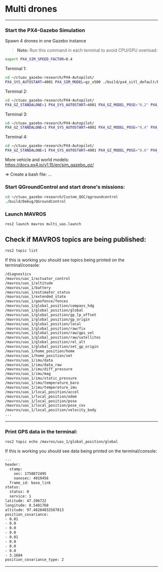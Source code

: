 # Multi drones 

---

### Start the PX4-Gazebo Simulation 

Spawn 4 drones in one Gazebo instance

> **Note:** Run this command in each terminal to avoid CPU/GPU overload:
```bash
export PX4_SIM_SPEED_FACTOR=0.4
```

Terminal 1:

```bash
cd ~/ctuav_gazebo-research/PX4-Autopilot/
PX4_SYS_AUTOSTART=4001 PX4_SIM_MODEL=gz_x500 ./build/px4_sitl_default/bin/px4 -i 1
```

Terminal 2:

```bash
cd ~/ctuav_gazebo-research/PX4-Autopilot/
PX4_GZ_STANDALONE=1 PX4_SYS_AUTOSTART=4001 PX4_GZ_MODEL_POSE="0,2" PX4_SIM_MODEL=gz_x500 ./build/px4_sitl_default/bin/px4 -i 2
```

Terminal 3:

```bash
cd ~/ctuav_gazebo-research/PX4-Autopilot/
PX4_GZ_STANDALONE=1 PX4_SYS_AUTOSTART=4001 PX4_GZ_MODEL_POSE="0,4" PX4_SIM_MODEL=gz_x500 ./build/px4_sitl_default/bin/px4 -i 3
```

Terminal 4:

```bash
cd ~/ctuav_gazebo-research/PX4-Autopilot/
PX4_GZ_STANDALONE=1 PX4_SYS_AUTOSTART=4001 PX4_GZ_MODEL_POSE="0,6" PX4_SIM_MODEL=gz_x500 ./build/px4_sitl_default/bin/px4 -i 4
```

More vehicle and world models: https://docs.px4.io/v1.15/en/sim_gazebo_gz/


=> Create a bash file: ...



### Start QGroundControl and start drone's missions:

```bash
cd ~/ctuav_gazebo-research/Custom_QGC/qgroundcontrol
./build/Debug/QGroundControl
```


### Launch MAVROS

```bash
ros2 launch mavros multi_uas.launch
```


## Check if MAVROS topics are being published:

```bash
ros2 topic list
```

If this is working you should see topics being printed on the terminal/console:

```bash
/diagnostics
/mavros/uas_1/actuator_control
/mavros/uas_1/altitude
/mavros/uas_1/battery
/mavros/uas_1/estimator_status
/mavros/uas_1/extended_state
/mavros/uas_1/geofence/fences
/mavros/uas_1/global_position/compass_hdg
/mavros/uas_1/global_position/global
/mavros/uas_1/global_position/gp_lp_offset
/mavros/uas_1/global_position/gp_origin
/mavros/uas_1/global_position/local
/mavros/uas_1/global_position/raw/fix
/mavros/uas_1/global_position/raw/gps_vel
/mavros/uas_1/global_position/raw/satellites
/mavros/uas_1/global_position/rel_alt
/mavros/uas_1/global_position/set_gp_origin
/mavros/uas_1/home_position/home
/mavros/uas_1/home_position/set
/mavros/uas_1/imu/data
/mavros/uas_1/imu/data_raw
/mavros/uas_1/imu/diff_pressure
/mavros/uas_1/imu/mag
/mavros/uas_1/imu/static_pressure
/mavros/uas_1/imu/temperature_baro
/mavros/uas_1/imu/temperature_imu
/mavros/uas_1/local_position/accel
/mavros/uas_1/local_position/odom
/mavros/uas_1/local_position/pose
/mavros/uas_1/local_position/pose_cov
/mavros/uas_1/local_position/velocity_body
...
```

---

### Print GPS data in the terminal:


```bash
ros2 topic echo /mavros/uas_1/global_position/global
```

If this is working you should see data being printed on the terminal/console:

```bash
---
header:
  stamp:
    sec: 1758872495
    nanosec: 4019456
  frame_id: base_link
status:
  status: 0
  service: 1
latitude: 47.396722
longitude: 8.5481768
altitude: 97.46284832587813
position_covariance:
- 0.81
- 0.0
- 0.0
- 0.0
- 0.81
- 0.0
- 0.0
- 0.0
- 3.1684
position_covariance_type: 2
```
---